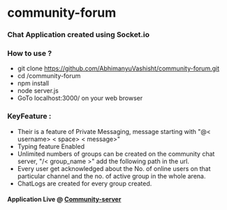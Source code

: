 # community-forum

### Chat Application created using Socket.io

### How to use ?
* git clone https://github.com/AbhimanyuVashisht/community-forum.git
* cd /community-forum
* npm install
* node server.js
* GoTo localhost:3000/ on your web browser

### KeyFeature :
* Their is a feature of Private Messaging, message starting with  "@< username> < space> < message>"
* Typing feature Enabled
* Unlimited numbers of groups can be created on the community chat server, "/< group_name >" add the following path in the url.
* Every user get acknowledged about the No. of online users on that particular channel and the no. of active group in the whole arena.
* ChatLogs are created for every group created.

#### Application Live @ [Community-server](https://community-forum.herokuapp.com/)
